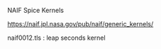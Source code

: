 NAIF Spice Kernels

https://naif.jpl.nasa.gov/pub/naif/generic_kernels/

naif0012.tls : leap seconds kernel

